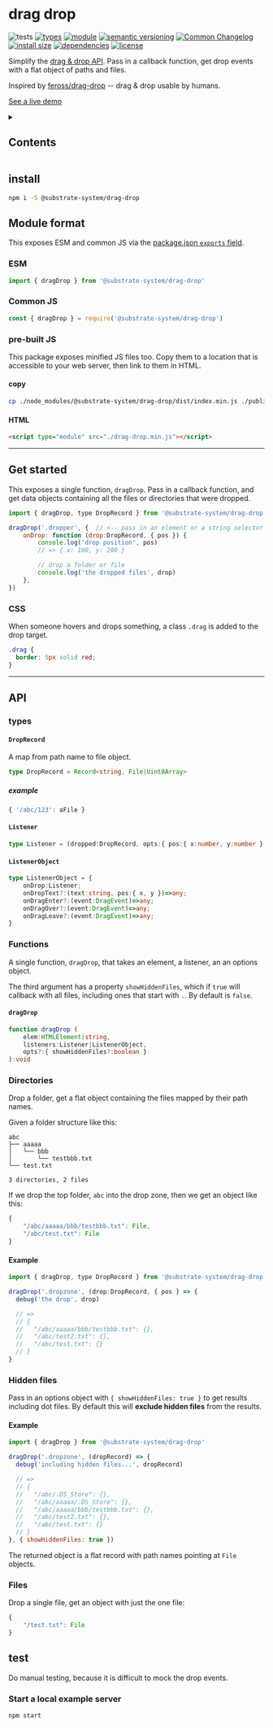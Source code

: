 # drag drop
![tests](https://github.com/substrate-system/drag-drop/actions/workflows/nodejs.yml/badge.svg)
[![types](https://img.shields.io/npm/types/@substrate-system/drag-drop?style=flat-square)](README.md)
[![module](https://img.shields.io/badge/module-ESM%2FCJS-blue?style=flat-square)](README.md)
[![semantic versioning](https://img.shields.io/badge/semver-2.0.0-blue?logo=semver&style=flat-square)](https://semver.org/)
[![Common Changelog](https://nichoth.github.io/badge/common-changelog.svg)](./CHANGELOG.md)
[![install size](https://flat.badgen.net/packagephobia/install/@substrate-system/drag-drop?cache-control=no-cache)](https://packagephobia.com/result?p=@substrate-system/drag-drop)
[![dependencies](https://img.shields.io/badge/dependencies-zero-brightgreen.svg?style=flat-square)](package.json)
[![license](https://img.shields.io/badge/license-Polyform_Non_Commercial-26bc71?style=flat-square)](LICENSE)

Simplify the [drag & drop API](https://developer.mozilla.org/en-US/docs/Web/API/HTML_Drag_and_Drop_API). Pass in a callback function, get drop events with a flat object of paths and files.

Inspired by [feross/drag-drop](https://github.com/feross/drag-drop) -- drag & drop usable by humans.

[See a live demo](https://substrate-system.github.io/drag-drop/)

<details><summary><h2>Contents</h2></summary>

<!-- toc -->

- [install](#install)
- [Module format](#module-format)
  * [ESM](#esm)
  * [Common JS](#common-js)
  * [pre-built JS](#pre-built-js)
- [Get started](#get-started)
- [API](#api)
  * [types](#types)
  * [Functions](#functions)
  * [Directories](#directories)
  * [Hidden files](#hidden-files)
  * [Files](#files)
- [test](#test)
  * [Start a local example server](#start-a-local-example-server)

<!-- tocstop -->

</details>

## install

```sh
npm i -S @substrate-system/drag-drop
```

## Module format
This exposes ESM and common JS via the [package.json `exports` field](https://nodejs.org/api/packages.html#exports).

### ESM
```js
import { dragDrop } from '@substrate-system/drag-drop'
```

### Common JS
```js
const { dragDrop } = require('@substrate-system/drag-drop')
```

### pre-built JS
This package exposes minified JS files too. Copy them to a location that is
accessible to your web server, then link to them in HTML.

#### copy
```sh
cp ./node_modules/@substrate-system/drag-drop/dist/index.min.js ./public/drag-drop.min.js
```

#### HTML
```html
<script type="module" src="./drag-drop.min.js"></script>
```

----------------------------------------------------------------------

## Get started
This exposes a single function, `dragDrop`. Pass in a callback function, and get data objects containing all the files or directories that were dropped.

```js
import { dragDrop, type DropRecord } from '@substrate-system/drag-drop'

dragDrop('.dropper', {  // <-- pass in an element or a string selector
    onDrop: function (drop:DropRecord, { pos }) {
        console.log('drop position', pos)
        // => { x: 100, y: 200 }

        // drop a folder or file
        console.log('the dropped files', drop)
    },
})
```

### CSS
When someone hovers and drops something, a class `.drag` is added to the drop target.

```css
.drag {
  border: 5px solid red;
}
```

-------------------------------------------------------------------------

## API

### types

#### `DropRecord`
A map from path name to file object.
```ts
type DropRecord = Record<string, File|Uint8Array>
```

##### example

```js
{ '/abc/123': aFile }
```

#### `Listener`

```ts
type Listener = (dropped:DropRecord, opts:{ pos:{ x:number, y:number } })=>any
```

#### `ListenerObject`
```ts
type ListenerObject = {
    onDrop:Listener;
    onDropText?:(text:string, pos:{ x, y })=>any;
    onDragEnter?:(event:DragEvent)=>any;
    onDragOver?:(event:DragEvent)=>any;
    onDragLeave?:(event:DragEvent)=>any;
}
```

### Functions
A single function, `dragDrop`, that takes an element, a listener, an an options object.

The third argument has a property `showHiddenFiles`, which if `true` will callback with all files, including ones that start with `.`. By default is `false`.

#### `dragDrop`
```ts
function dragDrop (
    elem:HTMLElement|string,
    listeners:Listener|ListenerObject,
    opts?:{ showHiddenFiles?:boolean }
):void
```

### Directories
Drop a folder, get a flat object containing the files mapped by their path names.

Given a folder structure like this:
```
abc
├── aaaaa
│   └── bbb
│       └── testbbb.txt
└── test.txt

3 directories, 2 files
```

If we drop the top folder, `abc` into the drop zone, then we get an object like this:
```js
{
    "/abc/aaaaa/bbb/testbbb.txt": File,
    "/abc/test.txt": File
}
```

#### Example

```js
import { dragDrop, type DropRecord } from '@substrate-system/drag-drop'

dragDrop('.dropzone', (drop:DropRecord, { pos } => {
  debug('the drop', drop)

  // =>
  // {
  //   "/abc/aaaaa/bbb/testbbb.txt": {},
  //   "/abc/test2.txt": {},
  //   "/abc/test.txt": {}
  // }
}
```

### Hidden files
Pass in an options object with `{ showHiddenFiles: true }` to get results including dot files. By default this will **exclude hidden files** from the results.

#### Example

```js
import { dragDrop } from '@substrate-system/drag-drop'

dragDrop('.dropzone', (dropRecord) => {
  debug('including hidden files...', dropRecord)

  // =>
  // {
  //   "/abc/.DS_Store": {},
  //   "/abc/aaaaa/.DS_Store": {},
  //   "/abc/aaaaa/bbb/testbbb.txt": {},
  //   "/abc/test2.txt": {},
  //   "/abc/test.txt": {}
  // }
}, { showHiddenFiles: true })
```

The returned object is a flat record with path names pointing at `File` objects.


### Files
Drop a single file, get an object with just the one file:

```js
{
    "/test.txt": File
}
```

## test
Do manual testing, because it is difficult to mock the drop events.

### Start a local example server

```sh
npm start
```
